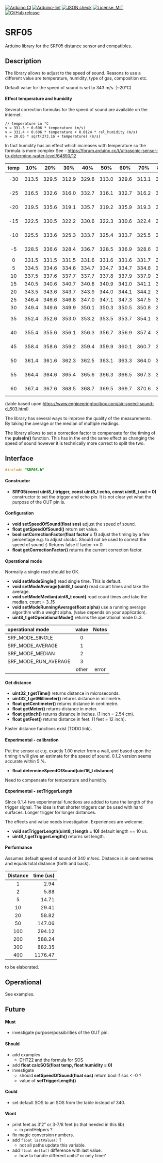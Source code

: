 
[![Arduino CI](https://github.com/RobTillaart/SRF05/workflows/Arduino%20CI/badge.svg)](https://github.com/marketplace/actions/arduino_ci)
[![Arduino-lint](https://github.com/RobTillaart/SRF05/actions/workflows/arduino-lint.yml/badge.svg)](https://github.com/RobTillaart/SRF05/actions/workflows/arduino-lint.yml)
[![JSON check](https://github.com/RobTillaart/SRF05/actions/workflows/jsoncheck.yml/badge.svg)](https://github.com/RobTillaart/SRF05/actions/workflows/jsoncheck.yml)
[![License: MIT](https://img.shields.io/badge/license-MIT-green.svg)](https://github.com/RobTillaart/SRF05/blob/master/LICENSE)
[![GitHub release](https://img.shields.io/github/release/RobTillaart/SRF05.svg?maxAge=3600)](https://github.com/RobTillaart/SRF05/releases)


# SRF05

Arduino library for the SRF05 distance sensor and compatibles.


## Description

The library allows to adjust to the speed of sound.
Reasons to use a different value are temperature, humidity, type of gas, composition etc.

Default value for the speed of sound is set to 343 m/s. (~20°C)


#### Effect temperature and humidity

Several correction formulas for the speed of sound are available on the internet.

```
// temperature in °C
v = 331.3 + 0.606 * temperature (m/s)
v = 331.4 + 0.606 * temperature + 0.0124 * rel_humidity (m/s)
v = 20.05 * sqrt(273.16 + temperature) (m/s)
```

In fact humidity has an effect which increases with temperature so the formula is more complex
See - https://forum.arduino.cc/t/ultrasonic-sensor-to-determine-water-level/64890/12


| temp |   10%  |   20%  |   30%  |   40%  |   50%  |   60%  |   70%  |   80%  |   90%  | notes |
|:----:|:------:|:------:|:------:|:------:|:------:|:------:|:------:|:------:|:------:|:------|
| -30  | 313.5  | 329.5  | 312.9  | 329.6  | 313.0  | 329.6  | 313.1  | 329.7  | 329.7  | extrapolated indication 
| -25  | 316.5  | 332.6  | 316.0  | 332.7  | 316.1  | 332.7  | 316.2  | 332.8  | 332.9  | extrapolated indication 
| -20  | 319.5  | 335.6  | 319.1  | 335.7  | 319.2  | 335.9  | 319.3  | 336.0  | 336.0  | extrapolated indication 
| -15  | 322.5  | 330.5  | 322.2  | 330.6  | 322.3  | 330.6  | 322.4  | 330.7  | 330.7  | extrapolated indication 
| -10  | 325.5  | 333.6  | 325.3  | 333.7  | 325.4  | 333.7  | 325.5  | 333.8  | 333.9  | extrapolated indication 
| -5   | 328.5  | 336.6  | 328.4  | 336.7  | 328.5  | 336.9  | 328.6  | 337.0  | 337.0  | extrapolated indication 
|  0   | 331.5  | 331.5  | 331.5  | 331.6  | 331.6  | 331.6  | 331.7  | 331.7  | 331.7  |
|  5   | 334.5  | 334.6  | 334.6  | 334.7  | 334.7  | 334.7  | 334.8  | 334.8  | 334.9  |
|  10  | 337.5  | 337.6  | 337.7  | 337.7  | 337.8  | 337.9  | 337.9  | 338.0  | 338.0  |
|  15  | 340.5  | 340.6  | 340.7  | 340.8  | 340.9  | 341.0  | 341.1  | 341.2  | 341.2  |
|  20  | 343.5  | 343.6  | 343.7  | 343.9  | 344.0  | 344.1  | 344.2  | 344.4  | 344.5  |
|  25  | 346.4  | 346.6  | 346.8  | 347.0  | 347.1  | 347.3  | 347.5  | 347.6  | 347.8  |
|  30  | 349.4  | 349.6  | 349.9  | 350.1  | 350.3  | 350.5  | 350.8  | 351.0  | 351.2  |
|  35  | 352.4  | 352.6  | 353.0  | 353.2  | 353.5  | 353.7  | 354.1  | 354.4  | 354.6  | extrapolated indication 
|  40  | 355.4  | 355.6  | 356.1  | 356.3  | 356.7  | 356.9  | 357.4  | 357.8  | 358.0  | extrapolated indication 
|  45  | 358.4  | 358.6  | 359.2  | 359.4  | 359.9  | 360.1  | 360.7  | 361.2  | 361.4  | extrapolated indication 
|  50  | 361.4  | 361.6  | 362.3  | 362.5  | 363.1  | 363.3  | 364.0  | 364.6  | 364.8  | extrapolated indication 
|  55  | 364.4  | 364.6  | 365.4  | 365.6  | 366.3  | 366.5  | 367.3  | 368.0  | 368.2  | extrapolated indication 
|  60  | 367.4  | 367.6  | 368.5  | 368.7  | 369.5  | 369.7  | 370.6  | 371.4  | 371.6  | extrapolated indication 

(table based upon https://www.engineeringtoolbox.com/air-speed-sound-d_603.html)


The library has several ways to improve the quality of the measurements.
By taking the average or the median of multiple readings.

The library allows to set a correction factor to compensate for the timing of 
the **pulseIn()** function. This has in the end the same effect as changing the 
speed of sound however it is technically more correct to split the two.


## Interface

```cpp
#include "SRF05.h"
```


#### Constructor

- **SRF05(const uint8_t trigger, const uint8_t echo, const uint8_t out = 0)** constructor to set the trigger and echo pin.
It is not clear yet what the purpose of the OUT pin is.


#### Configuration

- **void setSpeedOfSound(float sos)** adjust the speed of sound.
- **float getSpeedOfSound()** return set value.
- **bool setCorrectionFactor(float factor = 1)** adjust the timing by a few percentage e.g. to adjust clocks. 
Should not be used to correct the speed of sound :)
Returns false if factor <= 0.
- **float getCorrectionFactor()** returns the current correction factor.


#### Operational mode

Normally a single read should be OK.
- **void setModeSingle()** read single time. This is default.
- **void setModeAverage(uint8_t count)** read count times and take the average.
- **void setModeMedian(uint8_t count)** read count times and take the median. count = 3..15
- **void setModeRunningAverage(float alpha)** use a running average algorithm with a weight alpha.
(value depends on your application).
- **uint8_t getOperationalMode()** returns the operational mode 0..3.


|  operational mode      |  value  |  Notes  |
|:-----------------------|:-------:|:-------:|
|  SRF_MODE_SINGLE       |    0    |         |
|  SRF_MODE_AVERAGE      |    1    |         |
|  SRF_MODE_MEDIAN       |    2    |         |
|  SRF_MODE_RUN_AVERAGE  |    3    |         |
|                        |  other  |  error  |


#### Get distance

- **uint32_t getTime()** returns distance in microseconds.
- **uint32_t getMillimeter()** returns distance in millimetre.
- **float getCentimeter()** returns distance in centimetre.
- **float getMeter()** returns distance in meter.
- **float getInch()** returns distance in inches. (1 inch = 2.54 cm).
- **float getFeet()** returns distance in feet. (1 feet = 12 inch).

Faster distance functions exist (TODO link).


#### Experimental - calibration

Put the sensor at e.g. exactly 1.00 meter from a wall, and based 
upon the timing it will give an estimate for the speed of sound. 
0.1.2 version seems accurate within 5 %.

- **float determineSpeedOfSound(uint16_t distance)** 

Need to compensate for temperature and humidity.


#### Experimental - setTriggerLength

SInce 0.1.4 two experimental functions are added to tune the length
of the trigger signal. 
The idea is that shorter triggers can be used with hard surfaces.
Longer trigger for longer distances. 

The effects and value needs investigation.
Experiences are welcome.

- **void setTriggerLength(uint8_t length = 10)** default length == 10 us.
- **uint8_t getTriggerLength()** returns set length.



#### Performance

Assumes default speed of sound of 340 m/sec.
Distance is in centimetres and equals total distance (forth and back).

|  Distance  |  time (us)  |
|:----------:|------------:|
|      1     |       2.94  |
|      2     |       5.88  |
|      5     |      14.71  |
|      10    |      29.41  |
|      20    |      58.82  |
|      50    |     147.06  |
|      100   |     294.12  |
|      200   |     588.24  |
|      300   |     882.35  |
|      400   |    1176.47  |

to be elaborated.


## Operational

See examples.


## Future

#### Must

- investigate purpose/possibilities of the OUT pin.


#### Should

- add examples
  - DHT22 and the formula for SOS
- add **float calcSOS(float temp, float humidity = 0)**
- investigate 
  - should **setSpeedOfSound(float sos)** return bool if sos <=0 ?
  - value of **setTriggerLength()**


#### Could

- set default SOS to an SOS from the table instead of 340.


#### Wont

- print feet as 3'2" or  3-7/8 feet (is that needed in this lib)
  - in printHelpers ?
- fix magic conversion numbers.
- add ```float lastValue()``` ?  
  - not all paths update this variable.
- add ```float delta()``` difference with last value.
  - how to handle different units? or only time?